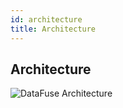 ```yaml
---
id: architecture
title: Architecture
---
```


## Architecture

![DataFuse Architecture](https://datafuse-1253727613.cos.ap-hongkong.myqcloud.com/datafuse-v3.svg)




